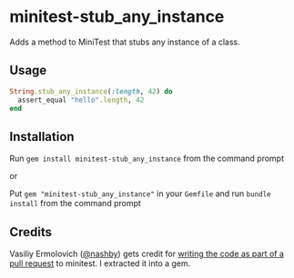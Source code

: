 minitest-stub_any_instance
==========================

Adds a method to MiniTest that stubs any instance of a class.

Usage
------
```ruby
String.stub_any_instance(:length, 42) do
  assert_equal "hello".length, 42
end
```

Installation
------------
Run `gem install minitest-stub_any_instance` from the command prompt

or 

Put `gem "minitest-stub_any_instance"` in your `Gemfile` and run `bundle install` from the command prompt


Credits
---------
Vasiliy Ermolovich ([@nashby](https://github.com/nashby/)) gets credit for [writing the code as part of a pull request](https://github.com/seattlerb/minitest/pull/245) to minitest. I extracted it into a gem.

